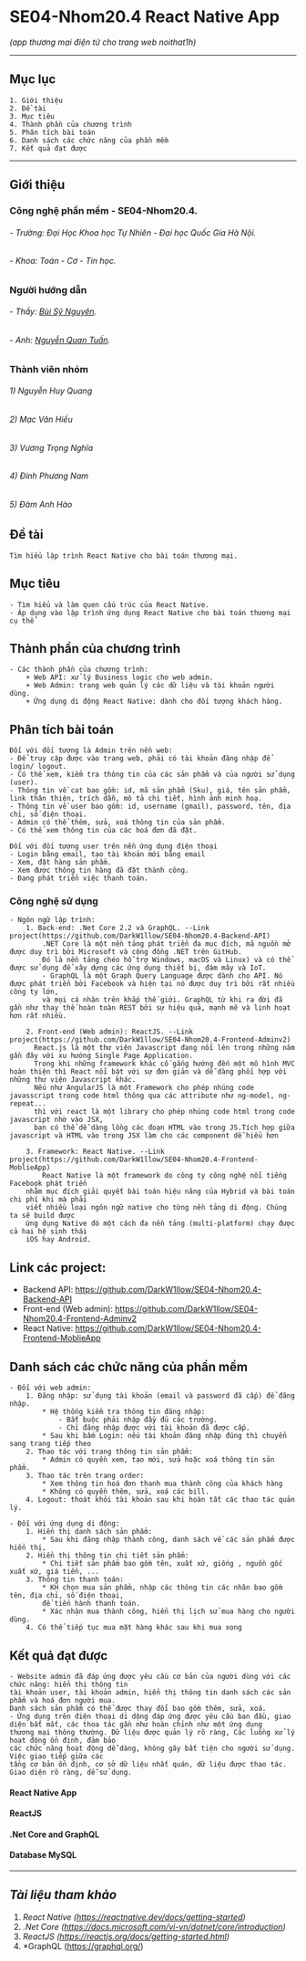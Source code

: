 # SE04-Nhom20.4   React Native App
*(app thương mại điện tử cho trang web noithat1h)*

---
## Mục lục
~~~
1. Giới thiệu
2. Đề tài
3. Mục tiêu
4. Thành phần của chương trình
5. Phân tích bài toán
6. Danh sách các chức năng của phần mềm
7. Kết quả đạt được

~~~

---

## Giới thiệu
### Công nghệ phần mềm - SE04-Nhom20.4. 
###### - Trường: Đại Học Khoa học Tự Nhiên - Đại học Quốc Gia Hà Nội.
###### - Khoa: Toán - Cơ - Tin học.
### Người hướng dẫn
###### - Thầy: [Bùi Sỹ Nguyên](https://www.facebook.com/nguyenbs).
###### - Anh: [Nguyễn Quan Tuấn](https://www.facebook.com/nguyenquan.tuan.5).

### Thành viên nhóm
###### 1) Nguyễn Huy Quang
###### 2) Mạc Văn Hiếu
###### 3) Vương Trọng Nghĩa
###### 4) Đinh Phương Nam
###### 5) Đàm Anh Hào
    
##  **Đề tài**
    Tìm hiểu lập trình React Native cho bài toán thương mại.
    
## **Mục tiêu**
    - Tìm hiểu và làm quen cấu trúc của React Native.
    - Áp dụng vào lập trình ứng dụng React Native cho bài toán thương mại cụ thể
    
## **Thành phần của chương trình**    
    - Các thành phần của chương trình:
        + Web API: xử lý Business logic cho web admin.
        + Web Admin: trang web quản lý các dữ liệu và tài khoản người dùng.
        + Ứng dụng di động React Native: dành cho đối tượng khách hàng.
    
## **Phân tích bài toán** 
    Đối với đối tượng là Admin trên nền web:
    - Để truy cập được vào trang web, phải có tài khoản đăng nhập để login/ logout.
    - Có thể xem, kiểm tra thông tin của các sản phẩm và của người sử dụng (user).
    - Thông tin về cat bao gồm: id, mã sản phẩm (Sku), giá, tên sản phẩm, link thân thiện, trích dẫn, mô tả chi tiết, hình ảnh minh hoạ.
    - Thông tin về user bao gồm: id, username (gmail), password, tên, địa chỉ, số điện thoại.
    - Admin có thể thêm, sửa, xoá thông tin của sản phẩm.
    - Có thể xem thông tin của các hoá đơn đã đặt.
    
    Đối với đối tượng user trên nền ứng dụng điện thoại
    - Login bằng email, tạo tài khoản mới bằng email
    - Xem, đặt hàng sản phẩm.
    - Xem được thông tin hàng đã đặt thành công.
    - Đang phát triển việc thanh toán.
    
   ### Công nghệ sử dụng
    - Ngôn ngữ lập trình:
        1. Back-end: .Net Core 2.2 và GraphQL. --Link project(https://github.com/DarkW1llow/SE04-Nhom20.4-Backend-API)
            .NET Core là một nền tảng phát triển đa mục đích, mã nguồn mở được duy trì bởi Microsoft và cộng đồng .NET trên GitHub. 
            Đó là nền tảng chéo hỗ trợ Windows, macOS và Linux) và có thể được sử dụng để xây dựng các ứng dụng thiết bị, đám mây và IoT.
            - GraphQL là một Graph Query Language được dành cho API. Nó được phát triển bởi Facebook và hiện tại nó được duy trì bởi rất nhiều công ty lớn, 
            và mọi cá nhân trên khắp thế giới. GraphQL từ khi ra đời đã gần như thay thế hoàn toàn REST bởi sự hiệu quả, mạnh mẽ và linh hoạt hơn rất nhiều.
            
        2. Front-end (Web admin): ReactJS. --Link project(https://github.com/DarkW1llow/SE04-Nhom20.4-Frontend-Adminv2)
          React.js là một thư viện Javascript đang nổi lên trong những năm gần đây với xu hướng Single Page Application. 
          Trong khi những framework khác cố gắng hướng đến một mô hình MVC hoàn thiện thì React nổi bật với sự đơn giản và dễ dàng phối hợp với những thư viện Javascript khác.
          Nếu như AngularJS là một Framework cho phép nhúng code javasscript trong code html thông qua các attribute như ng-model, ng-repeat...
          thì với react là một library cho phép nhúng code html trong code javascript nhờ vào JSX, 
          bạn có thể dễ dàng lồng các đoạn HTML vào trong JS.Tích hợp giữa javascript và HTML vào trong JSX làm cho các component dễ hiểu hơn
          
        3. Framework: React Native. --Link project(https://github.com/DarkW1llow/SE04-Nhom20.4-Frontend-MoblieApp)
            React Native là một framework do công ty công nghệ nổi tiếng Facebook phát triển 
        nhằm mục đích giải quyết bài toán hiệu năng của Hybrid và bài toán chi phí khi mà phải
        viết nhiều loại ngôn ngữ native cho từng nền tảng di động. Chúng ta sẽ build được 
        ứng dụng Native đó một cách đa nền tảng (multi-platform) chạy được cả hai hệ sinh thái
        iOS hay Android.
        
## Link các project:
- Backend API: https://github.com/DarkW1llow/SE04-Nhom20.4-Backend-API
- Front-end (Web admin): https://github.com/DarkW1llow/SE04-Nhom20.4-Frontend-Adminv2
- React Native: https://github.com/DarkW1llow/SE04-Nhom20.4-Frontend-MoblieApp
    
## **Danh sách các chức năng của phần mềm**
    - Đối với web admin:
        1. Đăng nhập: sử dụng tài khoản (email và password đã cấp) để đăng nhập. 
            * Hệ thống kiểm tra thông tin đăng nhập:
                - Bắt buộc phải nhập đầy đủ các trường.
                - Chỉ đăng nhập được với tài khoản đã được cấp.
            * Sau khi bấm Login: nếu tài khoản đăng nhập đúng thì chuyển sang trang tiếp theo
        2. Thao tác với trang thông tin sản phẩm:
            * Admin có quyền xem, tạo mới, sửa hoặc xoá thông tin sản phẩm.
        3. Thao tác trên trang order:
            * Xem thông tin hoá đơn thanh mua thành công của khách hàng
            * Không có quyền thêm, sửa, xoá các bill.
        4. Logout: thoát khỏi tài khoản sau khi hoàn tất các thao tác quản lý.
        
    - Đối với ứng dụng di động:
        1. Hiển thị danh sách sản phẩm:
            * Sau khi đăng nhập thành công, danh sách về các sản phẩm được hiển thị, 
        2. Hiển thị thông tin chi tiết sản phẩm:
            * Chi tiết sản phẩm bao gồm tên, xuất xứ, giống , nguồn gốc xuất xứ, giá tiền, ...
        3. Thông tin thanh toán:
            * KH chọn mua sản phẩm, nhập các thông tin các nhân bao gồm tên, địa chỉ, số điện thoại,
            để tiến hành thanh toán.
            * Xác nhận mua thành công, hiển thị lịch sử mua hàng cho người dùng. 
        4. Có thể tiếp tục mua mặt hàng khác sau khi mua xong

## **Kết quả đạt được**
    - Website admin đã đáp ứng được yêu cầu cơ bản của người dùng với các chức năng: hiển thị thông tin 
    tài khoản user, tài khoản admin, hiển thị thông tin danh sách các sản phẩm và hoá đơn người mua.
    Danh sách sản phẩm có thể được thay đổi bao gồm thêm, sửa, xoá. 
    - Ứng dụng trên điện thoại di dộng đáp ứng được yêu cầu ban đầu, giao diện bắt mắt, các thoa tác gần như hoàn chỉnh như một ứng dụng
    thương mại thông thường. Dữ liệu được quản lý rõ ràng, Các luồng xử lý hoạt động ổn định, đảm bảo 
    các chức năng hoạt động dễ dàng, không gây bất tiện cho người sử dụng. Việc giao tiếp giữa các
    tầng cơ bản ổn định, cơ sở dữ liệu nhất quán, dữ liệu được thao tác. Giao diện rõ ràng, dễ sử dụng.



####  **React Native App** 


####  **ReactJS**


####  **.Net Core and GraphQL**


####  **Database MySQL**

---
##  *Tài liệu tham khảo*
1. *React Native (https://reactnative.dev/docs/getting-started)*
2. *.Net Core (https://docs.microsoft.com/vi-vn/dotnet/core/introduction)*
3. *ReactJS (https://reactjs.org/docs/getting-started.html)*
4. *GraphQL (https://graphql.org/)
